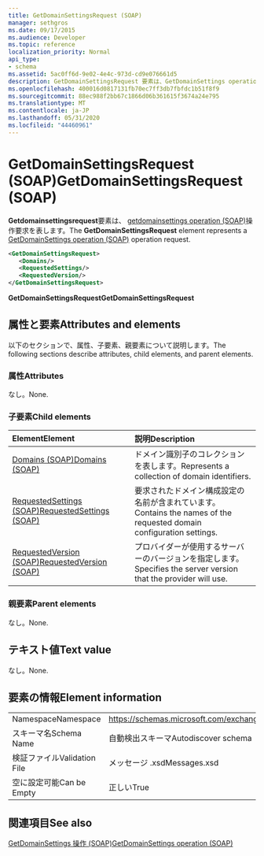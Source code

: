 ```yaml
---
title: GetDomainSettingsRequest (SOAP)
manager: sethgros
ms.date: 09/17/2015
ms.audience: Developer
ms.topic: reference
localization_priority: Normal
api_type:
- schema
ms.assetid: 5ac0ff6d-9e02-4e4c-973d-cd9e076661d5
description: GetDomainSettingsRequest 要素は、GetDomainSettings operation (SOAP) 操作要求を表します。
ms.openlocfilehash: 400016d0817131fb70ec7ff3db7fbfdc1b51f8f9
ms.sourcegitcommit: 88ec988f2bb67c1866d06b361615f3674a24e795
ms.translationtype: MT
ms.contentlocale: ja-JP
ms.lasthandoff: 05/31/2020
ms.locfileid: "44460961"
---
```

# <a name="getdomainsettingsrequest-soap"></a><span data-ttu-id="76bdc-103">GetDomainSettingsRequest (SOAP)</span><span class="sxs-lookup"><span data-stu-id="76bdc-103">GetDomainSettingsRequest (SOAP)</span></span>

<span data-ttu-id="76bdc-104">**Getdomainsettingsrequest**要素は、 [getdomainsettings operation (SOAP)](getdomainsettings-operation-soap.md)操作要求を表します。</span><span class="sxs-lookup"><span data-stu-id="76bdc-104">The **GetDomainSettingsRequest** element represents a [GetDomainSettings operation (SOAP)](getdomainsettings-operation-soap.md) operation request.</span></span> 
  
```XML
<GetDomainSettingsRequest>
   <Domains/>
   <RequestedSettings/>
   <RequestedVersion/>
</GetDomainSettingsRequest>
```

 <span data-ttu-id="76bdc-105">**GetDomainSettingsRequest**</span><span class="sxs-lookup"><span data-stu-id="76bdc-105">**GetDomainSettingsRequest**</span></span>
## <a name="attributes-and-elements"></a><span data-ttu-id="76bdc-106">属性と要素</span><span class="sxs-lookup"><span data-stu-id="76bdc-106">Attributes and elements</span></span>

<span data-ttu-id="76bdc-107">以下のセクションで、属性、子要素、親要素について説明します。</span><span class="sxs-lookup"><span data-stu-id="76bdc-107">The following sections describe attributes, child elements, and parent elements.</span></span>
  
### <a name="attributes"></a><span data-ttu-id="76bdc-108">属性</span><span class="sxs-lookup"><span data-stu-id="76bdc-108">Attributes</span></span>

<span data-ttu-id="76bdc-109">なし。</span><span class="sxs-lookup"><span data-stu-id="76bdc-109">None.</span></span>
  
### <a name="child-elements"></a><span data-ttu-id="76bdc-110">子要素</span><span class="sxs-lookup"><span data-stu-id="76bdc-110">Child elements</span></span>

|<span data-ttu-id="76bdc-111">**Element**</span><span class="sxs-lookup"><span data-stu-id="76bdc-111">**Element**</span></span>|<span data-ttu-id="76bdc-112">**説明**</span><span class="sxs-lookup"><span data-stu-id="76bdc-112">**Description**</span></span>|
|:-----|:-----|
|[<span data-ttu-id="76bdc-113">Domains (SOAP)</span><span class="sxs-lookup"><span data-stu-id="76bdc-113">Domains (SOAP)</span></span>](domains-soap.md) <br/> |<span data-ttu-id="76bdc-114">ドメイン識別子のコレクションを表します。</span><span class="sxs-lookup"><span data-stu-id="76bdc-114">Represents a collection of domain identifiers.</span></span>  <br/> |
|[<span data-ttu-id="76bdc-115">RequestedSettings (SOAP)</span><span class="sxs-lookup"><span data-stu-id="76bdc-115">RequestedSettings (SOAP)</span></span>](requestedsettings-soap.md) <br/> |<span data-ttu-id="76bdc-116">要求されたドメイン構成設定の名前が含まれています。</span><span class="sxs-lookup"><span data-stu-id="76bdc-116">Contains the names of the requested domain configuration settings.</span></span>  <br/> |
|[<span data-ttu-id="76bdc-117">RequestedVersion (SOAP)</span><span class="sxs-lookup"><span data-stu-id="76bdc-117">RequestedVersion (SOAP)</span></span>](requestedversion-soap.md) <br/> |<span data-ttu-id="76bdc-118">プロバイダーが使用するサーバーのバージョンを指定します。</span><span class="sxs-lookup"><span data-stu-id="76bdc-118">Specifies the server version that the provider will use.</span></span>  <br/> |
   
### <a name="parent-elements"></a><span data-ttu-id="76bdc-119">親要素</span><span class="sxs-lookup"><span data-stu-id="76bdc-119">Parent elements</span></span>

<span data-ttu-id="76bdc-120">なし。</span><span class="sxs-lookup"><span data-stu-id="76bdc-120">None.</span></span>
  
## <a name="text-value"></a><span data-ttu-id="76bdc-121">テキスト値</span><span class="sxs-lookup"><span data-stu-id="76bdc-121">Text value</span></span>

<span data-ttu-id="76bdc-122">なし。</span><span class="sxs-lookup"><span data-stu-id="76bdc-122">None.</span></span>
  
## <a name="element-information"></a><span data-ttu-id="76bdc-123">要素の情報</span><span class="sxs-lookup"><span data-stu-id="76bdc-123">Element information</span></span>

|||
|:-----|:-----|
|<span data-ttu-id="76bdc-124">Namespace</span><span class="sxs-lookup"><span data-stu-id="76bdc-124">Namespace</span></span>  <br/> |https://schemas.microsoft.com/exchange/2010/Autodiscover  <br/> |
|<span data-ttu-id="76bdc-125">スキーマ名</span><span class="sxs-lookup"><span data-stu-id="76bdc-125">Schema Name</span></span>  <br/> |<span data-ttu-id="76bdc-126">自動検出スキーマ</span><span class="sxs-lookup"><span data-stu-id="76bdc-126">Autodiscover schema</span></span>  <br/> |
|<span data-ttu-id="76bdc-127">検証ファイル</span><span class="sxs-lookup"><span data-stu-id="76bdc-127">Validation File</span></span>  <br/> |<span data-ttu-id="76bdc-128">メッセージ .xsd</span><span class="sxs-lookup"><span data-stu-id="76bdc-128">Messages.xsd</span></span>  <br/> |
|<span data-ttu-id="76bdc-129">空に設定可能</span><span class="sxs-lookup"><span data-stu-id="76bdc-129">Can be Empty</span></span>  <br/> |<span data-ttu-id="76bdc-130">正しい</span><span class="sxs-lookup"><span data-stu-id="76bdc-130">True</span></span>  <br/> |
   
## <a name="see-also"></a><span data-ttu-id="76bdc-131">関連項目</span><span class="sxs-lookup"><span data-stu-id="76bdc-131">See also</span></span>



[<span data-ttu-id="76bdc-132">GetDomainSettings 操作 (SOAP)</span><span class="sxs-lookup"><span data-stu-id="76bdc-132">GetDomainSettings operation (SOAP)</span></span>](getdomainsettings-operation-soap.md)

